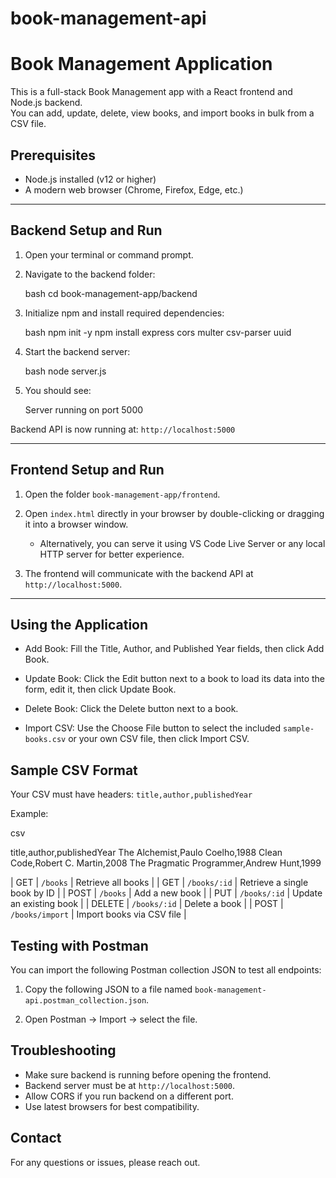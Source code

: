 # book-management-api

# Book Management Application

This is a full-stack Book Management app with a React frontend and Node.js backend.  
You can add, update, delete, view books, and import books in bulk from a CSV file.


## Prerequisites

- Node.js installed (v12 or higher)
- A modern web browser (Chrome, Firefox, Edge, etc.)

---

## Backend Setup and Run

1. Open your terminal or command prompt.

2. Navigate to the backend folder:

   bash
   cd book-management-app/backend


3. Initialize npm and install required dependencies:

   bash
   npm init -y
   npm install express cors multer csv-parser uuid
   

4. Start the backend server:

   bash
   node server.js
   

5. You should see:

   
   Server running on port 5000
   

Backend API is now running at: `http://localhost:5000`

---

## Frontend Setup and Run

1. Open the folder `book-management-app/frontend`.

2. Open `index.html` directly in your browser by double-clicking or dragging it into a browser window.

   * Alternatively, you can serve it using VS Code Live Server or any local HTTP server for better experience.

3. The frontend will communicate with the backend API at `http://localhost:5000`.

---

## Using the Application

* Add Book: Fill the Title, Author, and Published Year fields, then click Add Book.

* Update Book: Click the Edit button next to a book to load its data into the form, edit it, then click Update Book.

* Delete Book: Click the Delete button next to a book.

* Import CSV: Use the Choose File button to select the included `sample-books.csv` or your own CSV file, then click Import CSV.


## Sample CSV Format

Your CSV must have headers: `title,author,publishedYear`

Example:

csv


title,author,publishedYear
The Alchemist,Paulo Coelho,1988
Clean Code,Robert C. Martin,2008
The Pragmatic Programmer,Andrew Hunt,1999


| GET    | `/books`        | Retrieve all books           |
| GET    | `/books/:id`    | Retrieve a single book by ID |
| POST   | `/books`        | Add a new book               |
| PUT    | `/books/:id`    | Update an existing book      |
| DELETE | `/books/:id`    | Delete a book                |
| POST   | `/books/import` | Import books via CSV file    |



## Testing with Postman

You can import the following Postman collection JSON to test all endpoints:

1. Copy the following JSON to a file named `book-management-api.postman_collection.json`.

2. Open Postman → Import → select the file.



## Troubleshooting

* Make sure backend is running before opening the frontend.
* Backend server must be at `http://localhost:5000`.
* Allow CORS if you run backend on a different port.
* Use latest browsers for best compatibility.



## Contact

For any questions or issues, please reach out.


